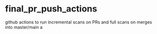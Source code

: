 # final_pr_push_actions
github actions to run incremental scans on PRs and full scans on merges into master/main
a
